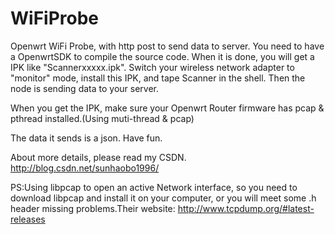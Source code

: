 # WiFiProbe
Openwrt WiFi Probe, with http post to send data to server.
You need to have a OpenwrtSDK to compile the source code. When it is done, you will get a IPK like "Scannerxxxxx.ipk".
Switch your wireless network adapter to "monitor" mode, install this IPK, and tape Scanner in the shell. Then the node is sending data to your server.

When you get the IPK, make sure your Openwrt Router firmware has pcap & pthread installed.(Using muti-thread & pcap)

The data it sends is a json. Have fun.

About more details, please read my CSDN.
http://blog.csdn.net/sunhaobo1996/

PS:Using libpcap to open an active Network interface, so you need to download libpcap and install it on your computer, or you will meet some .h header missing problems.Their website: http://www.tcpdump.org/#latest-releases
